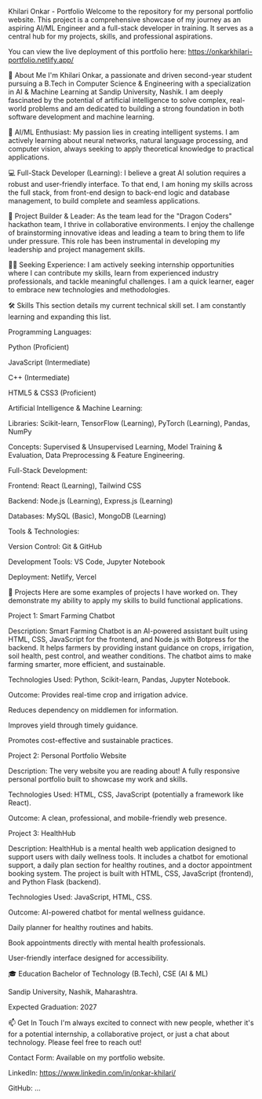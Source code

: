 Khilari Onkar - Portfolio
Welcome to the repository for my personal portfolio website. This project is a comprehensive showcase of my journey as an aspiring AI/ML Engineer and a full-stack developer in training. It serves as a central hub for my projects, skills, and professional aspirations.

You can view the live deployment of this portfolio here:  https://onkarkhilari-portfolio.netlify.app/

👋 About Me
I'm Khilari Onkar, a passionate and driven second-year student pursuing a B.Tech in Computer Science & Engineering with a specialization in AI & Machine Learning at Sandip University, Nashik. I am deeply fascinated by the potential of artificial intelligence to solve complex, real-world problems and am dedicated to building a strong foundation in both software development and machine learning.

🧠 AI/ML Enthusiast: My passion lies in creating intelligent systems. I am actively learning about neural networks, natural language processing, and computer vision, always seeking to apply theoretical knowledge to practical applications.

💻 Full-Stack Developer (Learning): I believe a great AI solution requires a robust and user-friendly interface. To that end, I am honing my skills across the full stack, from front-end design to back-end logic and database management, to build complete and seamless applications.

🚀 Project Builder & Leader: As the team lead for the "Dragon Coders" hackathon team, I thrive in collaborative environments. I enjoy the challenge of brainstorming innovative ideas and leading a team to bring them to life under pressure. This role has been instrumental in developing my leadership and project management skills.

👨‍🎓 Seeking Experience: I am actively seeking internship opportunities where I can contribute my skills, learn from experienced industry professionals, and tackle meaningful challenges. I am a quick learner, eager to embrace new technologies and methodologies.

🛠️ Skills
This section details my current technical skill set. I am constantly learning and expanding this list.

Programming Languages:

Python (Proficient)

JavaScript (Intermediate)

C++ (Intermediate)

HTML5 & CSS3 (Proficient)

Artificial Intelligence & Machine Learning:

Libraries: Scikit-learn, TensorFlow (Learning), PyTorch (Learning), Pandas, NumPy

Concepts: Supervised & Unsupervised Learning, Model Training & Evaluation, Data Preprocessing & Feature Engineering.

Full-Stack Development:

Frontend: React (Learning), Tailwind CSS

Backend: Node.js (Learning), Express.js (Learning)

Databases: MySQL (Basic), MongoDB (Learning)

Tools & Technologies:

Version Control: Git & GitHub

Development Tools: VS Code, Jupyter Notebook

Deployment: Netlify, Vercel

📂 Projects
Here are some examples of projects I have worked on. They demonstrate my ability to apply my skills to build functional applications.

Project 1: Smart Farming Chatbot

Description: Smart Farming Chatbot is an AI-powered assistant built using HTML, CSS, JavaScript for the frontend, and Node.js with Botpress for the backend. It helps farmers by providing instant guidance on crops, irrigation, soil health, pest control, and weather conditions. The chatbot aims to make farming smarter, more efficient, and sustainable.

Technologies Used: Python, Scikit-learn, Pandas, Jupyter Notebook.

Outcome: Provides real-time crop and irrigation advice.

Reduces dependency on middlemen for information.

Improves yield through timely guidance.

Promotes cost-effective and sustainable practices.

Project 2: Personal Portfolio Website

Description: The very website you are reading about! A fully responsive personal portfolio built to showcase my work and skills.

Technologies Used: HTML, CSS, JavaScript (potentially a framework like React).

Outcome: A clean, professional, and mobile-friendly web presence.

Project 3: HealthHub

Description: HealthHub is a mental health web application designed to support users with daily wellness tools. It includes a chatbot for emotional support, a daily plan section for healthy routines, and a doctor appointment booking system. The project is built with HTML, CSS, JavaScript (frontend), and Python Flask (backend).

Technologies Used: JavaScript, HTML, CSS.

Outcome: AI-powered chatbot for mental wellness guidance.

Daily planner for healthy routines and habits.

Book appointments directly with mental health professionals.

User-friendly interface designed for accessibility.

🎓 Education
Bachelor of Technology (B.Tech), CSE (AI & ML)

Sandip University, Nashik, Maharashtra.

Expected Graduation: 2027

📫 Get In Touch
I'm always excited to connect with new people, whether it's for a potential internship, a collaborative project, or just a chat about technology. Please feel free to reach out!

Contact Form: Available on my portfolio website.

LinkedIn: https://www.linkedin.com/in/onkar-khilari/

GitHub:  …
